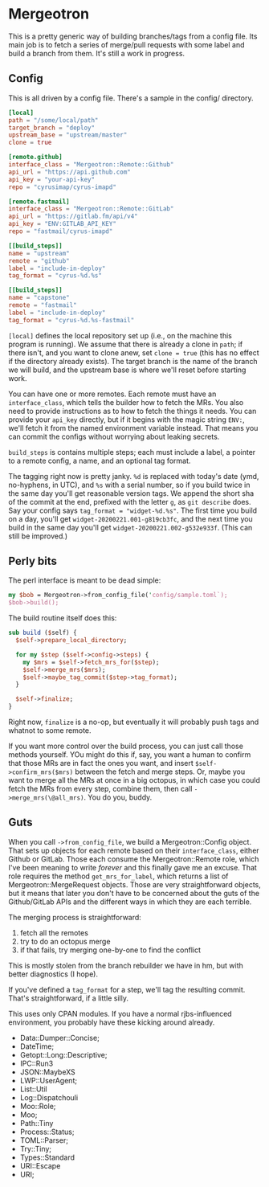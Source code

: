# Mergeotron

This is a pretty generic way of building branches/tags from a config file. Its
main job is to fetch a series of merge/pull requests with some label and build
a branch from them. It's still a work in progress.

## Config

This is all driven by a config file. There's a sample in the config/
directory.

```toml
[local]
path = "/some/local/path"
target_branch = "deploy"
upstream_base = "upstream/master"
clone = true

[remote.github]
interface_class = "Mergeotron::Remote::Github"
api_url = "https://api.github.com"
api_key = "your-api-key"
repo = "cyrusimap/cyrus-imapd"

[remote.fastmail]
interface_class = "Mergeotron::Remote::GitLab"
api_url = "https://gitlab.fm/api/v4"
api_key = "ENV:GITLAB_API_KEY"
repo = "fastmail/cyrus-imapd"

[[build_steps]]
name = "upstream"
remote = "github"
label = "include-in-deploy"
tag_format = "cyrus-%d.%s"

[[build_steps]]
name = "capstone"
remote = "fastmail"
label = "include-in-deploy"
tag_format = "cyrus-%d.%s-fastmail"
```

`[local]` defines the local repository set up (i.e., on the machine this
program is running). We assume that there is already a clone in `path`; if
there isn't, and you want to clone anew, set `clone = true` (this has no
effect if the directory already exists). The target branch is the name of the
branch we will build, and the upstream base is where we'll reset before
starting work.

You can have one or more remotes. Each remote must have an `interface_class`,
which tells the builder how to fetch the MRs. You also need to provide
instructions as to how to fetch the things it needs. You can provide your
`api_key` directly, but if it begins with the magic string `ENV:`, we'll fetch
it from the named environment variable instead. That means you can commit the
configs without worrying about leaking secrets.

`build_steps` is contains multiple steps; each must include a label, a pointer
to a remote config, a name, and an optional tag format.

The tagging right now is pretty janky. `%d` is replaced with today's date
(ymd, no-hyphens, in UTC), and `%s` with a serial number, so if you build
twice in the same day you'll get reasonable version tags. We append the short
sha of the commit at the end, prefixed with the letter `g`, as `git describe`
does. Say your config says `tag_format = "widget-%d.%s"`. The first time you
build on a day, you'll get `widget-20200221.001-g819cb3fc`, and the next time
you build in the same day you'll get `widget-20200221.002-g532e933f`.  (This
can still be improved.)

## Perly bits

The perl interface is meant to be dead simple:

```perl
my $bob = Mergeotron->from_config_file('config/sample.toml`);
$bob->build();
```

The build routine itself does this:

```perl
sub build ($self) {
  $self->prepare_local_directory;

  for my $step ($self->config->steps) {
    my $mrs = $self->fetch_mrs_for($step);
    $self->merge_mrs($mrs);
    $self->maybe_tag_commit($step->tag_format);
  }

  $self->finalize;
}
```

Right now, `finalize` is a no-op, but eventually it will probably push tags
and whatnot to some remote.

If you want more control over the build process, you can just call those
methods yourself. YOu might do this if, say, you want a human to confirm that
those MRs are in fact the ones you want, and insert `$self->confirm_mrs($mrs)`
between the fetch and merge steps. Or, maybe you want to merge all the MRs at
once in a big octopus, in which case you could fetch the MRs from every
step, combine them, then call `->merge_mrs(\@all_mrs)`. You do you, buddy.

## Guts

When you call `->from_config_file`, we build a Mergeotron::Config object.
That sets up objects for each remote based on their `interface_class`, either
Github or GitLab. Those each consume the Mergeotron::Remote role, which I've
been meaning to write _forever_ and this finally gave me an excuse. That role
requires the method `get_mrs_for_label`, which returns a list of
Mergeotron::MergeRequest objects. Those are very straightforward objects, but
it means that later you don't have to be concerned about the guts of the
Github/GitLab APIs and the different ways in which they are each terrible.

The merging process is straightforward:

1. fetch all the remotes
2. try to do an octopus merge
3. if that fails, try merging one-by-one to find the conflict

This is mostly stolen from the branch rebuilder we have in hm, but with better
diagnostics (I hope).

If you've defined a `tag_format` for a step, we'll tag the resulting commit.
That's straightforward, if a little silly.

This uses only CPAN modules. If you have a normal rjbs-influenced environment,
you probably have these kicking around already.

- Data::Dumper::Concise;
- DateTime;
- Getopt::Long::Descriptive;
- IPC::Run3
- JSON::MaybeXS
- LWP::UserAgent;
- List::Util
- Log::Dispatchouli
- Moo::Role;
- Moo;
- Path::Tiny
- Process::Status;
- TOML::Parser;
- Try::Tiny;
- Types::Standard
- URI::Escape
- URI;
